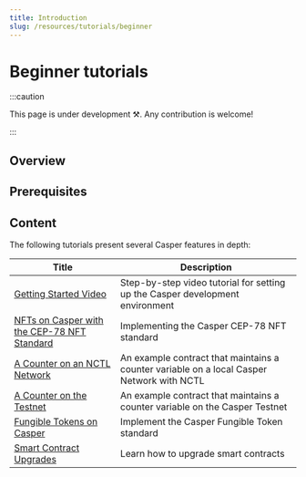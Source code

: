 ```yaml
---
title: Introduction
slug: /resources/tutorials/beginner
---
```


# Beginner tutorials

:::caution

This page is under development ⚒. Any contribution is welcome!

:::

## Overview

## Prerequisites

## Content

The following tutorials present several Casper features in depth:

| Title                                                       | Description                                                      |
| ----------------------------------------------------------- | ---------------------------------------------------------------- |
|[Getting Started Video](/resources/quick-start.md#getting-started-video) | Step-by-step video tutorial for setting up the Casper development environment |
|[NFTs on Casper with the CEP-78 NFT Standard](https://github.com/casper-ecosystem/cep-78-enhanced-nft/blob/dev/README.md) | Implementing the Casper CEP-78 NFT standard |
|[A Counter on an NCTL Network](/resources/tutorials/beginner/counter/index.md) | An example contract that maintains a counter variable on a local Casper Network with NCTL |
|[A Counter on the Testnet](/resources/tutorials/beginner/counter-testnet/index.md) | An example contract that maintains a counter variable on the Casper Testnet |
|[Fungible Tokens on Casper](https://github.com/casper-ecosystem/erc20/blob/master/docs/TUTORIAL.md) | Implement the Casper Fungible Token standard |
|[Smart Contract Upgrades](/resources/tutorials/beginner/upgrade-contract.md) | Learn how to upgrade smart contracts |

<!-- TODO Hide these 2 tutorials until we update them.
|[Key-Value Storage](/dapp-dev-guide/tutorials/kv-storage-tutorial.md)  | Design a simple contract to store a value |
|[Multi-Signatures and Key Recovery](/dapp-dev-guide/tutorials/multi-sig/index.md)      | Learn to sign transactions with multiple keys                    | -->
